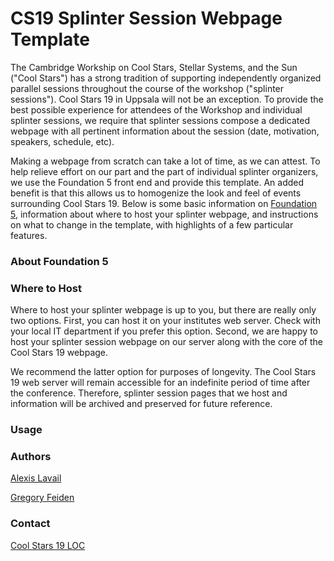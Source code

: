 # CS19 Splinter Session Webpage Template

The Cambridge Workship on Cool Stars, Stellar Systems, and the Sun ("Cool Stars") 
has a strong tradition of supporting independently organized parallel sessions
throughout the course of the workshop ("splinter sessions"). Cool Stars 19 in 
Uppsala will not be an exception. To provide the best possible experience for 
attendees of the Workshop and individual splinter sessions, we require that 
splinter sessions compose a dedicated webpage with all pertinent information
about the session (date, motivation, speakers, schedule, etc). 

Making a webpage from scratch can take a lot of time, as we can attest. To help
relieve effort on our part and the part of individual splinter organizers, we use
the Foundation 5 front end and provide this template. An added benefit is that 
this allows us to homogenize the look and feel of events surrounding 
Cool Stars 19. Below is some basic information on [Foundation 5](http://foundation.zurb.com/), 
information about where to host your splinter webpage, and instructions on what 
to change in the template, with highlights of a few particular features.  

### About Foundation 5

### Where to Host

Where to host your splinter webpage is up to you, but there are really only 
two options. First, you can host it on your institutes web server. Check with
your local IT department if you prefer this option. Second, we are happy to 
host your splinter session webpage on our server along with the core of the 
Cool Stars 19 webpage. 

We recommend the latter option for purposes of longevity. The Cool Stars 19 
web server will remain accessible for an indefinite period of time after the 
conference. Therefore, splinter session pages that we host and information will
be archived and preserved for future reference.

### Usage

### Authors

[Alexis Lavail](https://github.com/astro-alexis)

[Gregory Feiden](https://github.com/gfeiden)

### Contact

[Cool Stars 19 LOC](mailto:cs19@physics.uu.se)

